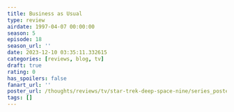 ```yaml
---
title: Business as Usual
type: review
airdate: 1997-04-07 00:00:00
season: 5
episode: 18
season_url: ''
date: 2023-12-10 03:35:11.332615
categories: [reviews, blog, tv]
draft: true
rating: 0
has_spoilers: false
fanart_url: ''
poster_url: /thoughts/reviews/tv/star-trek-deep-space-nine/series_poster.jpg
tags: []
---
```


